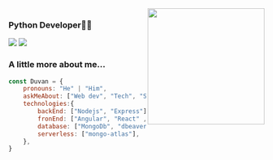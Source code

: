 <img align='right' src="https://media.giphy.com/media/M9gbBd9nbDrOTu1Mqx/giphy.gif" width="230">

### Python Developer👨‍💻

[![](https://img.shields.io/badge/LinkedIn-Elias_Calixto-blue)](https://www.linkedin.com/in/duvan-villadiego/)
[![](https://img.shields.io/badge/Instagram-Duvan_Villadiego-c13584)](https://www.instagram.com/darkesthj99/)

### A little more about me...  

```javascript
const Duvan = {
    pronouns: "He" | "Him",
    askMeAbout: ["Web dev", "Tech", "StackMean", "StackMern"],
    technologies:{
        backEnd: ["Nodejs", "Express"],
        fronEnd: ["Angular", "React" ,"Javascript"],
        database: ["MongoDb", "dbeaver"],
        serverless: ["mongo-atlas"],
    },
}
```

